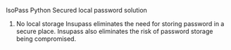 IsoPass Python
Secured local password solution
1. No local storage
Insupass eliminates the need for storing password in a secure place. Insupass also eliminates the risk of password storage being compromised.
